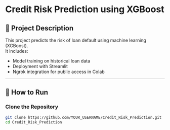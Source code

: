 # Credit Risk Prediction using XGBoost

## 📌 Project Description
This project predicts the risk of loan default using machine learning (XGBoost).  
It includes:
- Model training on historical loan data
- Deployment with Streamlit
- Ngrok integration for public access in Colab

---

## 🚀 How to Run

### **Clone the Repository**
```bash
git clone https://github.com/YOUR_USERNAME/Credit_Risk_Prediction.git
cd Credit_Risk_Prediction
